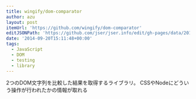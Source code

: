 ```yaml
---
title: wingify/dom-comparator
author: azu
layout: post
itemUrl: 'https://github.com/wingify/dom-comparator'
editJSONPath: 'https://github.com/jser/jser.info/edit/gh-pages/data/2014/09/index.json'
date: '2014-09-20T15:11:48+00:00'
tags:
  - JavaScript
  - DOM
  - testing
  - library
---
```

2つのDOM文字列を比較した結果を取得するライブラリ。
CSSやNodeにどういう操作が行われたかの情報が取れる
